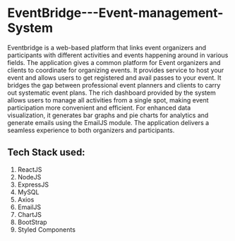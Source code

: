 # EventBridge---Event-management-System
Eventbridge is a web-based platform that links event organizers and participants with different activities and events happening around in various fields. The application gives a common platform for Event organizers and clients to coordinate for organizing events. It provides service to host your event and allows users to get registered and avail passes to your event. It bridges the gap between professional event planners and clients to carry out systematic event plans. The rich dashboard provided by the system allows users to manage all activities from a single spot, making event participation more convenient and efficient. For enhanced data visualization, it generates bar graphs and pie charts for analytics and generate emails using the EmailJS module. The application delivers a seamless experience to both organizers and participants.

## Tech Stack used:
1. ReactJS
2. NodeJS
3. ExpressJS
4. MySQL
5. Axios
6. EmailJS
7. ChartJS
8. BootStrap 
9. Styled Components
